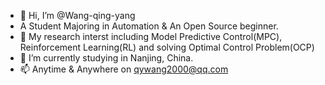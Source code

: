 - 👋 Hi, I’m @Wang-qing-yang
- A Student Majoring in Automation & An Open Source beginner.
- 👀 My research interst including Model Predictive Control(MPC), Reinforcement Learning(RL) and solving Optimal Control Problem(OCP)
- 🌱 I’m currently studying in Nanjing, China.
- 📫 Anytime & Anywhere on qywang2000@qq.com

<!---
Wang-qing-yang/Wang-qing-yang is a ✨ special ✨ repository because its `README.md` (this file) appears on your GitHub profile.
You can click the Preview link to take a look at your changes.
--->
